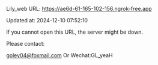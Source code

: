 Lily_web URL: https://ae6d-61-165-102-156.ngrok-free.app

Updated at: 2024-12-10 07:52:10

If you cannot open this URL, the server might be down.

Please contact: 

goley04@foxmail.com Or Wechat:GL_yeaH